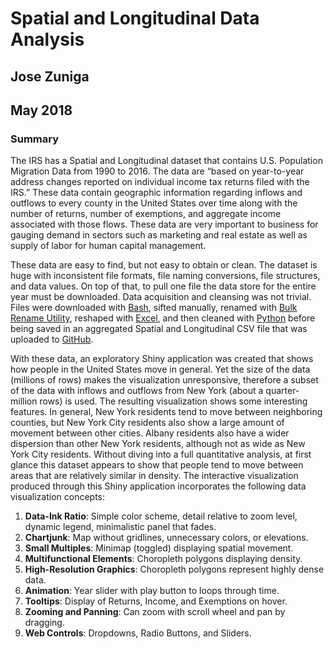 # Spatial and Longitudinal Data Analysis
## Jose Zuniga
## May 2018

### Summary

The IRS has a Spatial and Longitudinal dataset that contains U.S. Population Migration Data from 1990 to 2016. The data are “based on year-to-year address changes reported on individual income tax returns filed with the IRS.” These data contain geographic information regarding inflows and outflows to every county in the United States over time along with the number of returns, number of exemptions, and aggregate income associated with those flows. These data are very important to business for gauging demand in sectors such as marketing and real estate as well as supply of labor for human capital management.

These data are easy to find, but not easy to obtain or clean. The dataset is huge with inconsistent file formats, file naming conversions, file structures, and data values. On top of that, to pull one file the data store for the entire year must be downloaded. Data acquisition and cleansing was not trivial. Files were downloaded with [Bash](https://www.gnu.org/software/bash/), sifted manually, renamed with [Bulk Rename Utility](http://www.bulkrenameutility.co.uk/Main_Intro.php), reshaped with [Excel](https://products.office.com/en-us/excel), and then cleaned with [Python](https://www.python.org/) before being saved in an aggregated Spatial and Longitudinal CSV file that was uploaded to [GitHub](https://raw.githubusercontent.com/jzuniga123/SPS/master/DATA%20608/IRS_NYc1990to2016io.csv).

With these data, an exploratory Shiny application was created that shows how people in the United States move in general. Yet the size of the data (millions of rows) makes the visualization unresponsive, therefore a subset of the data with inflows and outflows from New York (about a quarter-million rows) is used. The resulting visualization shows some interesting features. In general, New York residents tend to move between neighboring counties, but New York City residents also show a large amount of movement between other cities. Albany residents also have a wider dispersion than other New York residents, although not as wide as New York City residents. Without diving into a full quantitative analysis, at first glance this dataset appears to show that people tend to move between areas that are relatively similar in density. The interactive visualization produced through this Shiny application incorporates the following data visualization concepts:

  1.	**Data-Ink Ratio**: Simple color scheme, detail relative to zoom level, dynamic legend, minimalistic panel that fades.
  2.	**Chartjunk**: Map without gridlines, unnecessary colors, or elevations.
  3.	**Small Multiples**: Minimap (toggled) displaying spatial movement.
  4.	**Multifunctional Elements**: Choropleth polygons displaying density.
  5.	**High-Resolution Graphics**: Choropleth polygons represent highly dense data.
  6.	**Animation**: Year slider with play button to loops through time.
  7.	**Tooltips**: Display of Returns, Income, and Exemptions on hover.
  8.	**Zooming and Panning**: Can zoom with scroll wheel and pan by dragging.
  9.	**Web Controls**: Dropdowns, Radio Buttons, and Sliders.
